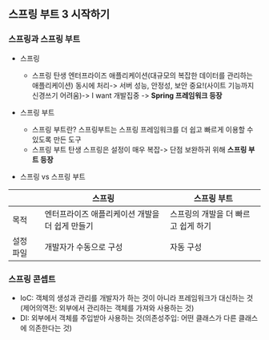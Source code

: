 스프링 부트 3 시작하기
---
### 스프링과 스프링 부트
- 스프링
  - 스프링 탄생
  엔터프라이즈 애플리케이션(대규모의 복잡한 데이터를 관리하는 애플리케이션) 동시에 처리-> 서버 성능, 안정성, 보안 중요!(사이트 기능까지 신경쓰기 어려움)-> I want 개발집중 -> **Spring 프레임워크 등장**

- 스프링 부트 
  - 스프링 부트란?
  스프링부트는 스프링 프레임워크를 더 쉽고 빠르게 이용할 수 있도록 만든 도구
  - 스프링 부트 탄생 
  스프링은 설정이 매우 복잡-> 단점 보완하귀 위해 **스프링 부트 등장**
  
- 스프링 vs 스프링 부트

 |  | 스프링 |스프링 부트 |
| ------------ | ------------- | ------------- |
|목적 |엔터프라이즈 애플리케이션 개발을 더 쉽게 만들기  |스프링의 개발을 더 빠르고 쉽게 하기  |
| 설정 파일 | 개발자가 수동으로 구성  |자동 구성  |

### 스프링 콘셉트
- IoC: 객체의 생성과 관리를 개발자가 하는 것이 아니라 프레임워크가 대신하는 것(제어의역전: 외부에서 관리하는 객체를 가져와 사용하는 것)
- DI: 외부에서 객체를 주입받아 사용하는 것(의존성주입: 어떤 클래스가 다른 클래스에 의존한다는 것)

